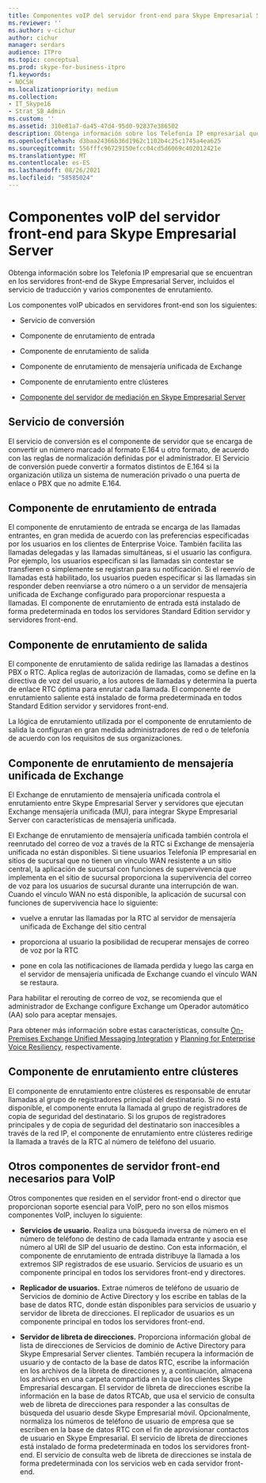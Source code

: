 ```yaml
---
title: Componentes voIP del servidor front-end para Skype Empresarial Server
ms.reviewer: ''
ms.author: v-cichur
author: cichur
manager: serdars
audience: ITPro
ms.topic: conceptual
ms.prod: skype-for-business-itpro
f1.keywords:
- NOCSH
ms.localizationpriority: medium
ms.collection:
- IT_Skype16
- Strat_SB_Admin
ms.custom: ''
ms.assetid: 310e81a7-da45-47d4-95d0-92837e386502
description: Obtenga información sobre los Telefonía IP empresarial que se encuentran en los servidores front-end de Skype Empresarial Server, incluidos el servicio de traducción y varios componentes de enrutamiento.
ms.openlocfilehash: d3baa24366b36d1962c1102b4c25c1745a4ea625
ms.sourcegitcommit: 556fffc96729150efcc04cd5d6069c402012421e
ms.translationtype: MT
ms.contentlocale: es-ES
ms.lasthandoff: 08/26/2021
ms.locfileid: "58585024"
---
```

# <a name="front-end-server-voip-components-for-skype-for-business-server"></a>Componentes voIP del servidor front-end para Skype Empresarial Server

Obtenga información sobre los Telefonía IP empresarial que se encuentran en los servidores front-end de Skype Empresarial Server, incluidos el servicio de traducción y varios componentes de enrutamiento.

Los componentes voIP ubicados en servidores front-end son los siguientes:

- Servicio de conversión

- Componente de enrutamiento de entrada

- Componente de enrutamiento de salida

- Componente de enrutamiento de mensajería unificada de Exchange

- Componente de enrutamiento entre clústeres

- [Componente del servidor de mediación en Skype Empresarial Server](mediation-server.md)

## <a name="translation-service"></a>Servicio de conversión

El servicio de conversión es el componente de servidor que se encarga de convertir un número marcado al formato E.164 u otro formato, de acuerdo con las reglas de normalización definidas por el administrador. El Servicio de conversión puede convertir a formatos distintos de E.164 si la organización utiliza un sistema de numeración privado o una puerta de enlace o PBX que no admite E.164.

## <a name="inbound-routing-component"></a>Componente de enrutamiento de entrada

El componente de enrutamiento de entrada se encarga de las llamadas entrantes, en gran medida de acuerdo con las preferencias especificadas por los usuarios en los clientes de Enterprise Voice. También facilita las llamadas delegadas y las llamadas simultáneas, si el usuario las configura. Por ejemplo, los usuarios especifican si las llamadas sin contestar se transfieren o simplemente se registran para su notificación. Si el reenvío de llamadas está habilitado, los usuarios pueden especificar si las llamadas sin responder deben reenviarse a otro número o a un servidor de mensajería unificada de Exchange configurado para proporcionar respuesta a llamadas. El componente de enrutamiento de entrada está instalado de forma predeterminada en todos los servidores Standard Edition servidor y servidores front-end.

## <a name="outbound-routing-component"></a>Componente de enrutamiento de salida

El componente de enrutamiento de salida redirige las llamadas a destinos PBX o RTC. Aplica reglas de autorización de llamadas, como se define en la directiva de voz del usuario, a los autores de llamadas y determina la puerta de enlace RTC óptima para enrutar cada llamada. El componente de enrutamiento saliente está instalado de forma predeterminada en todos Standard Edition servidor y servidores front-end.

La lógica de enrutamiento utilizada por el componente de enrutamiento de salida la configuran en gran medida administradores de red o de telefonía de acuerdo con los requisitos de sus organizaciones.

## <a name="exchange-um-routing-component"></a>Componente de enrutamiento de mensajería unificada de Exchange

El Exchange de enrutamiento de mensajería unificada controla el enrutamiento entre Skype Empresarial Server y servidores que ejecutan Exchange mensajería unificada (MU), para integrar Skype Empresarial Server con características de mensajería unificada.

El Exchange de enrutamiento de mensajería unificada también controla el reenrutado del correo de voz a través de la RTC si Exchange de mensajería unificada no están disponibles. Si tiene usuarios Telefonía IP empresarial en sitios de sucursal que no tienen un vínculo WAN resistente a un sitio central, la aplicación de sucursal con funciones de supervivencia que implementa en el sitio de sucursal proporciona la supervivencia del correo de voz para los usuarios de sucursal durante una interrupción de wan. Cuando el vínculo WAN no está disponible, la aplicación de sucursal con funciones de supervivencia hace lo siguiente:

- vuelve a enrutar las llamadas por la RTC al servidor de mensajería unificada de Exchange del sitio central

- proporciona al usuario la posibilidad de recuperar mensajes de correo de voz por la RTC

- pone en cola las notificaciones de llamada perdida y luego las carga en el servidor de mensajería unificada de Exchange cuando el vínculo WAN se restaura.

Para habilitar el rerouting de correo de voz, se recomienda que el administrador de Exchange configure Exchange um Operador automático (AA) solo para aceptar mensajes.

Para obtener más información sobre estas características, consulte [On-Premises Exchange Unified Messaging Integration](/previous-versions/office/lync-server-2013/lync-server-2013-planning-for-exchange-unified-messaging-integration) y [Planning for Enterprise Voice Resiliency](/previous-versions/office/lync-server-2013/lync-server-2013-planning-for-enterprise-voice-resiliency), respectivamente.

## <a name="intercluster-routing-component"></a>Componente de enrutamiento entre clústeres

El componente de enrutamiento entre clústeres es responsable de enrutar llamadas al grupo de registradores principal del destinatario. Si no está disponible, el componente enruta la llamada al grupo de registradores de copia de seguridad del destinatario. Si los grupos de registradores principales y de copia de seguridad del destinatario son inaccesibles a través de la red IP, el componente de enrutamiento entre clústeres redirige la llamada a través de la RTC al número de teléfono del usuario.

## <a name="other-front-end-server-components-required-for-voip"></a>Otros componentes de servidor front-end necesarios para VoIP

Otros componentes que residen en el servidor front-end o director que proporcionan soporte esencial para VoIP, pero no son ellos mismos componentes VoIP, incluyen lo siguiente:

- **Servicios de usuario.** Realiza una búsqueda inversa de número en el número de teléfono de destino de cada llamada entrante y asocia ese número al URI de SIP del usuario de destino. Con esta información, el componente de enrutamiento de entrada distribuye la llamada a los extremos SIP registrados de ese usuario. Servicios de usuario es un componente principal en todos los servidores front-end y directores.

- **Replicador de usuarios.** Extrae números de teléfono de usuario de Servicios de dominio de Active Directory y los escribe en tablas de la base de datos RTC, donde están disponibles para servicios de usuario y servidor de libreta de direcciones. El replicador de usuarios es un componente principal en todos los servidores front-end.

- **Servidor de libreta de direcciones.** Proporciona información global de lista de direcciones de Servicios de dominio de Active Directory para Skype Empresarial Server clientes. También recupera la información de usuario y de contacto de la base de datos RTC, escribe la información en los archivos de la libreta de direcciones y, a continuación, almacena los archivos en una carpeta compartida en la que los clientes Skype Empresarial descargan. El servidor de libreta de direcciones escribe la información en la base de datos RTCAb, que usa el servicio de consulta web de libreta de direcciones para responder a las consultas de búsqueda del usuario desde Skype Empresarial móvil. Opcionalmente, normaliza los números de teléfono de usuario de empresa que se escriben en la base de datos RTC con el fin de aprovisionar contactos de usuario en Skype Empresarial. El servicio de libreta de direcciones está instalado de forma predeterminada en todos los servidores front-end. El servicio de consulta web de libreta de direcciones se instala de forma predeterminada con los servicios web en cada servidor front-end.